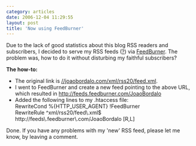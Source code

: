 ```yaml
---
category: articles
date: 2006-12-04 11:29:55
layout: post
title: 'Now using FeedBurner'
---
```


<p>Due to the lack of good statistics about this blog RSS readers and subscribers, I decided to serve my RSS feeds (<a href="//joaobordalo.com/pages/what-is-rss">?</a>) via <a href="http://feedburner.com/">FeedBurner</a>. The problem was, how to do it without disturbing my faithful subscribers?</p>

<p><strong>The how-to:</strong></p>

<ul>
  <li>The original link is <a href="//joaobordalo.com/xml/rss20/feed.xml">//joaobordalo.com/xml/rss20/feed.xml</a>.</li>
  <li>I went to FeedBurner and create a new feed pointing to the above URL, which resulted in <a href="http://feeds.feedburner.com/JoaoBordalo">http://feeds.feedburner.com/JoaoBordalo</a></li>
  <li>Added the following lines to my .htaccess file:<br/>RewriteCond %{HTTP_USER_AGENT} !FeedBurner<br/>RewriteRule ^xml/rss20/feed\.xml$ http://feeds\.feedburner\.com/JoaoBordalo [R,L]</li>
</ul>

<p>Done. If you have any problems with my 'new' RSS feed, please let me know, by leaving a comment.</p>
